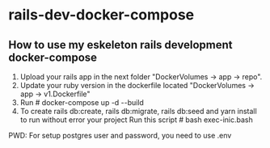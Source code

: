 # rails-dev-docker-compose

## How to use my eskeleton rails development docker-compose

1. Upload your rails app in the next folder "DockerVolumes -> app -> repo".
2. Update your ruby version in the dockerfile located "DockerVolumes -> app -> v1.Dockerfile"
3. Run # docker-compose up -d --build
4. To create rails db:create, rails db:migrate, rails db:seed and yarn install to run without error your project 
Run this script # bash exec-inic.bash

PWD: For setup postgres user and password, you need to use .env